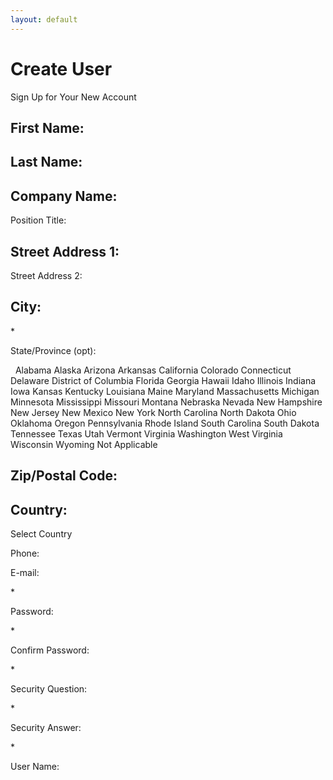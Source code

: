 ```yaml
---
layout: default
---
```


# Create User

Sign Up for Your New Account

## First Name:

## Last Name:

## Company Name:

Position Title:

## Street Address 1:

Street Address 2:

## City:

\*

State/Province (opt):

  Alabama Alaska Arizona Arkansas California Colorado Connecticut
Delaware District of Columbia Florida Georgia Hawaii Idaho Illinois
Indiana Iowa Kansas Kentucky Louisiana Maine Maryland Massachusetts
Michigan Minnesota Mississippi Missouri Montana Nebraska Nevada New
Hampshire New Jersey New Mexico New York North Carolina North Dakota
Ohio Oklahoma Oregon Pennsylvania Rhode Island South Carolina South
Dakota Tennessee Texas Utah Vermont Virginia Washington West Virginia
Wisconsin Wyoming Not Applicable

## Zip/Postal Code:

## Country:

Select Country

Phone:

E-mail:

\*

Password:

\*

Confirm Password:

\*

Security Question:

\*

Security Answer:

\*

User Name:
